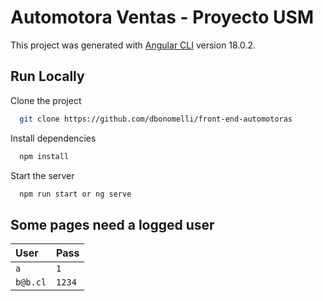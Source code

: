 # Automotora Ventas - Proyecto USM

This project was generated with [Angular CLI](https://github.com/angular/angular-cli) version 18.0.2.

## Run Locally

Clone the project

```bash
  git clone https://github.com/dbonomelli/front-end-automotoras
```

Install dependencies

```bash
  npm install
```

Start the server

```bash
  npm run start or ng serve
```

## Some pages need a logged user

| User | Pass     |
| :-------- | :------- | 
| `a` | `1` | 
| `b@b.cl` | `1234` | 


